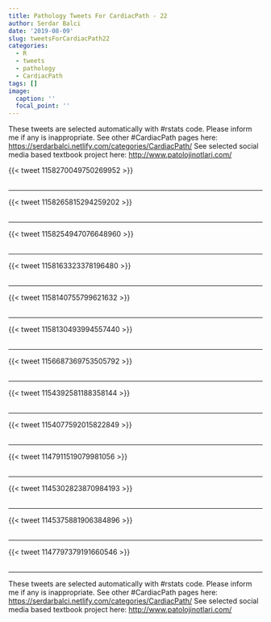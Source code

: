 ```yaml
---
title: Pathology Tweets For CardiacPath - 22
author: Serdar Balci
date: '2019-08-09'
slug: tweetsForCardiacPath22
categories:
  - R
  - tweets
  - pathology
  - CardiacPath
tags: []
image:
  caption: ''
  focal_point: ''
---
```



These tweets are selected automatically with #rstats code. Please inform me if any is inappropriate.
See other #CardiacPath pages here: https://serdarbalci.netlify.com/categories/CardiacPath/ 
See selected social media based textbook project here: http://www.patolojinotlari.com/

{{< tweet 1158270049750269952 >}}
<br>
<br>
<hr>
{{< tweet 1158265815294259202 >}}
<br>
<br>
<hr>
{{< tweet 1158254947076648960 >}}
<br>
<br>
<hr>
{{< tweet 1158163323378196480 >}}
<br>
<br>
<hr>
{{< tweet 1158140755799621632 >}}
<br>
<br>
<hr>
{{< tweet 1158130493994557440 >}}
<br>
<br>
<hr>
{{< tweet 1156687369753505792 >}}
<br>
<br>
<hr>
{{< tweet 1154392581188358144 >}}
<br>
<br>
<hr>
{{< tweet 1154077592015822849 >}}
<br>
<br>
<hr>
{{< tweet 1147911519079981056 >}}
<br>
<br>
<hr>
{{< tweet 1145302823870984193 >}}
<br>
<br>
<hr>
{{< tweet 1145375881906384896 >}}
<br>
<br>
<hr>
{{< tweet 1147797379191660546 >}}
<br>
<br>
<hr>


These tweets are selected automatically with #rstats code. Please inform me if any is inappropriate.
See other #CardiacPath pages here: https://serdarbalci.netlify.com/categories/CardiacPath/ 
See selected social media based textbook project here: http://www.patolojinotlari.com/
